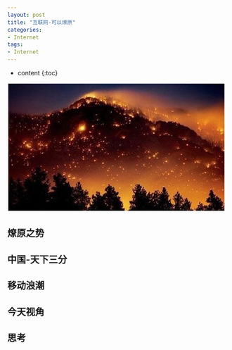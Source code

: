 ```yaml
---
layout: post
title: "互联网-可以燎原"
categories: 
- Internet
tags:
- Internet
---
```


* content
{:toc}

![可以燎原](/css/pics/2018-05-26-liao-yuan.jpg)

## 燎原之势

## 中国-天下三分

## 移动浪潮

## 今天视角

## 思考
